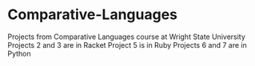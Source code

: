 # Comparative-Languages
Projects from Comparative Languages course at Wright State University
Projects 2 and 3 are in Racket
Project 5 is in Ruby
Projects 6 and 7 are in Python
